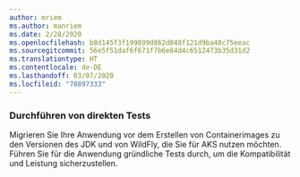 ```yaml
---
author: mriem
ms.author: manriem
ms.date: 2/28/2020
ms.openlocfilehash: b8d145f3f199899d862d048f121d9ba48c75eeac
ms.sourcegitcommit: 56e5f51daf6f671f7b6e84d4c6512473b35d31d2
ms.translationtype: HT
ms.contentlocale: de-DE
ms.lasthandoff: 03/07/2020
ms.locfileid: "78897333"
---
```

### <a name="perform-in-place-testing"></a>Durchführen von direkten Tests

Migrieren Sie Ihre Anwendung vor dem Erstellen von Containerimages zu den Versionen des JDK und von WildFly, die Sie für AKS nutzen möchten. Führen Sie für die Anwendung gründliche Tests durch, um die Kompatibilität und Leistung sicherzustellen.
